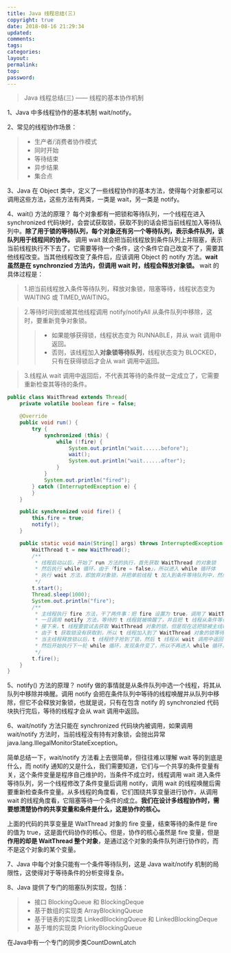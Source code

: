 ```yaml
---
title: Java 线程总结(三)
copyright: true
date: 2018-08-16 21:29:34
updated:
comments:
tags:
categories:
layout:
permalink:
top:
password:
---
```


<blockquote class="blockquote-center"> Java 线程总结(三) —— 线程的基本协作机制 </blockquote>

<!-- more -->

1、Java 中多线程协作的基本机制 wait/notify。

2、常见的线程协作场景：
> * 生产者/消费者协作模式
> * 同时开始
> * 等待结束
> * 异步结果
> * 集合点

3、Java 在 Object 类中，定义了一些线程协作的基本方法，使得每个对象都可以调用这些方法，这些方法有两类，一类是 wait，另一类是 notify。

4、wait() 方法的原理？
每个对象都有一把锁和等待队列，一个线程在进入 synchronized 代码块时，会尝试获取锁，获取不到的话会把当前线程加入等待队列中。**除了用于锁的等待队列，每个对象还有另一个等待队列，表示条件队列，该队列用于线程间的协作。** 调用 wait 就会把当前线程放到条件队列上并阻塞，表示当前线程执行不下去了，它需要等待一个条件，这个条件它自己改变不了，需要其他线程改变。当其他线程改变了条件后，应该调用 Object 的 notify 方法。**wait 虽然是在 synchronzied 方法内，但调用 wait 时，线程会释放对象锁。** wait 的具体过程是：
> 1.把当前线程放入条件等待队列，释放对象锁，阻塞等待，线程状态变为 WAITING 或 TIMED_WAITING。  

> 2.等待时间到或被其他线程调用 notify/notifyAll 从条件队列中移除，这时，要重新竞争对象锁。  
>> * 如果能够获得锁，线程状态变为 RUNNABLE，并从 wait 调用中返回。  
>> * 否则，该线程加入**对象锁等待队列**，线程状态变为 BLOCKED，只有在获得锁后才会从 wait 调用中返回。  

> 3.线程从 wait 调用中返回后，不代表其等待的条件就一定成立了，它需要重新检查其等待的条件。  

```Java
public class WaitThread extends Thread{
    private volatile boolean fire = false;

    @Override
    public void run() {
        try {
            synchronized (this) {
                while (!fire) {
                    System.out.println("wait......before");
                    wait();
                    System.out.println("wait......after");
                }
            }
            System.out.println("fired");
        } catch (InterruptedException e) {
        }
    }

    public synchronized void fire() {
        this.fire = true;
        notify();
    }

    public static void main(String[] args) throws InterruptedException {
        WaitThread t = new WaitThread();
        /**
         * 线程启动以后，开始了 run 方法的执行，首先获取 WaitThread 的对象锁
         * 然后执行 while 循环，由于「fire = false」，所以进入 while 循环体
         * 执行 wait 方法，即放弃对象锁，并把单前线程 t 加入到条件等待队列中，然后线程阻塞在了 wait 方法这，不再向下执行
         */
        t.start();
        Thread.sleep(1000);
        System.out.println("fire");
        /**
         * 主线程执行 fire 方法，干了两件事：把 fire 设置为 true，调用了 WaitThread 对象的 notify 方法
         * 一旦调用 notify 方法，等待的 t 线程就被唤醒了，并且把 t 线程从条件等待队列中移除
         * 接下来，t 线程要尝试去获取 WaitThread 对象的锁，但是现在这把锁被主线程在 fire 方法中占用了，只有等到主线程释放它才可以获得到
         * 由于 t 获取锁没有获取到，所以 t 线程加入到了 WaitThread 对象的锁等待队列中了，挪坑了！
         * 当主线程释放锁以后，t 线程终于抢到了锁，然后 t 线程从 wait 调用中返回了，开始执行 wait 调用下面的语句 「System.out.println("wait......after");」
         * 然后开始执行下一轮 while 循环，发现条件变了，所以不再进入 while 循环，直接执行「System.out.println("fired");」，然后 t 线程结束使命
         */
        t.fire();
    }
}
```

5、notify() 方法的原理？
notify 做的事情就是从条件队列中选一个线程，将其从队列中移除并唤醒。调用 notify 会把在条件队列中等待的线程唤醒并从队列中移除，但它不会释放对象锁，也就是说，只有在包含 notify 的 synchronzied 代码块执行完后，等待的线程才会从 wait 调用中返回。

6、wait/notify 方法只能在 synchronized 代码块内被调用，如果调用 wait/notify 方法时，当前线程没有持有对象锁，会抛出异常 java.lang.IllegalMonitorStateException。

简单总结一下，wait/notify 方法看上去很简单，但往往难以理解 wait 等的到底是什么，而 notify 通知的又是什么，我们需要知道，它们与一个共享的条件变量有关，这个条件变量是程序自己维护的，当条件不成立时，线程调用 wait 进入条件等待队列，另一个线程修改了条件变量后调用 notify，调用 wait 的线程唤醒后需要重新检查条件变量。从多线程的角度看，它们围绕共享变量进行协作，从调用 wait 的线程角度看，它阻塞等待一个条件的成立。**我们在设计多线程协作时，需要想清楚协作的共享变量和条件是什么，这是协作的核心。**

上面的代码的共享变量是 WaitThread 对象的 fire 变量，结束等待的条件是 fire 的值为 true，这是面代码协作的核心。但是，协作的核心虽然是 fire 变量，但是**作用的却是 WaitThread 整个对象**，是通过这个对象的条件队列进行协作的，而不是这个对象的某个变量。

7、Java 中每个对象只能有一个条件等待队列，这是 Java wait/notify 机制的局限性，这使得对于等待条件的分析变得复杂。

8、Java 提供了专门的阻塞队列实现，包括：
> * 接口 BlockingQueue 和 BlockingDeque
> * 基于数组的实现类 ArrayBlockingQueue
> * 基于链表的实现类 LinkedBlockingQueue 和 LinkedBlockingDeque
> * 基于堆的实现类 PriorityBlockingQueue


在Java中有一个专门的同步类CountDownLatch
